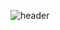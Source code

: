![header](https://capsule-render.vercel.app/api?type=waving&color=gradient&fontColor=FFFFFF&text=Hey,%20I'm%20Ria!&height=200&fontSize=50&&fontAlignY=38)

<!--
**Kim-Ria/Kim-Ria** is a ✨ _special_ ✨ repository because its `README.md` (this file) appears on your GitHub profile.

Here are some ideas to get you started:

- 🔭 I’m currently working on ...
- 🌱 I’m currently learning ...
- 👯 I’m looking to collaborate on ...
- 🤔 I’m looking for help with ...
- 💬 Ask me about ...
- 📫 How to reach me: ...
- 😄 Pronouns: ...
- ⚡ Fun fact: ...
-->
